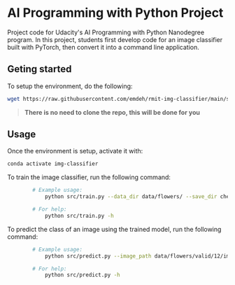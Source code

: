# AI Programming with Python Project

Project code for Udacity's AI Programming with Python Nanodegree program. In this project, students first develop code for an image classifier built with PyTorch, then convert it into a command line application.

## Geting started

To setup the environment, do the following:

```bash
wget https://raw.githubusercontent.com/emdeh/rmit-img-classifier/main/scripts/setup.sh
```

>**There is no need to clone the repo, this will be done for you**

## Usage

Once the environment is setup, activate it with:
```bash
conda activate img-classifier
```

To train the image classifier, run the following command:
```bash
        # Example usage:
            python src/train.py --data_dir data/flowers/ --save_dir checkpoints/ --arch vgg16 --learning_rate 0.02 --hidden_units 4096 --epochs 5 --device gpu

        # For help:
            python src/train.py -h
```

To predict the class of an image using the trained model, run the following command:
```bash
        # Example usage:
            python src/predict.py --image_path data/flowers/valid/12/image_03997.jpg --checkpoint checkpoints/checkpoint.pth --top_k 3 --category_names cat_to_name.json --device cpu

        # For help:
            python src/predict.py -h
```
